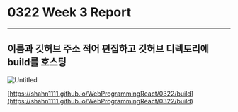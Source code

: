 # 0322 Week 3 Report

---

## 이름과 깃허브 주소 적어 편집하고 깃허브 디렉토리에 build를 호스팅

![Untitled](https://github.com/SHAhn1111/WebProgrammingReact/assets/144648041/845194fd-8616-40ee-a4d4-5df56f513428)

[https://shahn1111.github.io/WebProgrammingReact/0322/build](https://shahn1111.github.io/WebProgrammingReact/0322/build)
